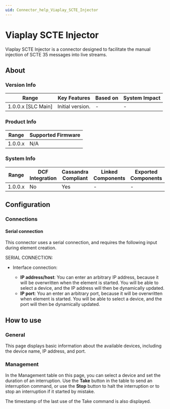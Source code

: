 ```yaml
---
uid: Connector_help_Viaplay_SCTE_Injector
---
```


# Viaplay SCTE Injector

Viaplay SCTE Injector is a connector designed to facilitate the manual injection of SCTE 35 messages into live streams.

## About

### Version Info

| Range              | Key Features     | Based on | System Impact |
|--------------------|------------------|----------|---------------|
| 1.0.0.x [SLC Main] | Initial version. | -        | -             |

### Product Info

| Range   | Supported Firmware |
|---------|--------------------|
| 1.0.0.x | N/A                |

### System Info

| Range   | DCF Integration | Cassandra Compliant | Linked Components | Exported Components |
|---------|-----------------|---------------------|-------------------|---------------------|
| 1.0.0.x | No              | Yes                 | -                 | -                   |

## Configuration

### Connections

#### Serial connection

This connector uses a serial connection, and requires the following input during element creation.

SERIAL CONNECTION:

- Interface connection:

  - **IP address/host**: You can enter an arbitrary IP address, because it will be overwritten when the element is started. You will be able to select a device, and the IP address will then be dynamically updated.
  - **IP port**: You an enter an arbitrary port, because it will be overwritten when element is started. You will be able to select a device, and the port will then be dynamically updated.

## How to use

### General

This page displays basic information about the available devices, including the device name, IP address, and port.

### Management

In the Management table on this page, you can select a device and set the duration of an interruption. Use the **Take** button in the table to send an interruption command, or use the **Stop** button to halt the interruption or to stop an interruption if it started by mistake.

The timestamp of the last use of the Take command is also displayed.
